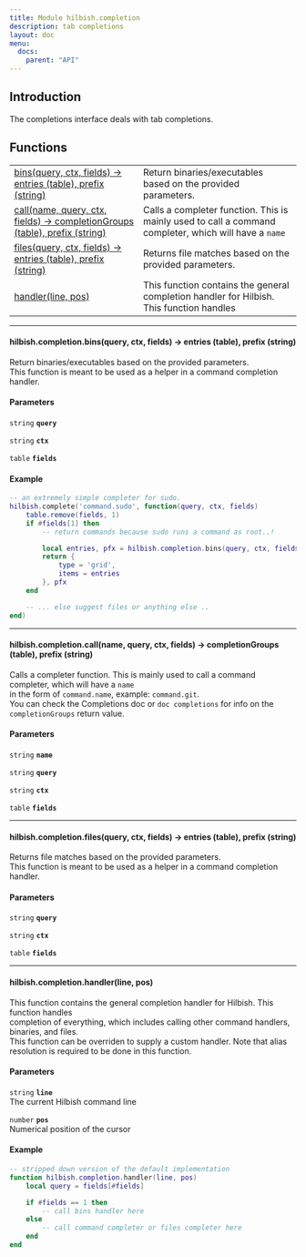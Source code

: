 ```yaml
---
title: Module hilbish.completion
description: tab completions
layout: doc
menu:
  docs:
    parent: "API"
---
```


## Introduction
The completions interface deals with tab completions.

## Functions
|||
|----|----|
|<a href="#completion.bins">bins(query, ctx, fields) -> entries (table), prefix (string)</a>|Return binaries/executables based on the provided parameters.|
|<a href="#completion.call">call(name, query, ctx, fields) -> completionGroups (table), prefix (string)</a>|Calls a completer function. This is mainly used to call a command completer, which will have a `name`|
|<a href="#completion.files">files(query, ctx, fields) -> entries (table), prefix (string)</a>|Returns file matches based on the provided parameters.|
|<a href="#completion.handler">handler(line, pos)</a>|This function contains the general completion handler for Hilbish. This function handles|

<hr>
<div id='completion.bins'>
<h4 class='heading'>
hilbish.completion.bins(query, ctx, fields) -> entries (table), prefix (string)
<a href="#completion.bins" class='heading-link'>
	<i class="fas fa-paperclip"></i>
</a>
</h4>

Return binaries/executables based on the provided parameters.  
This function is meant to be used as a helper in a command completion handler.  
  
  
#### Parameters
`string` **`query`**  


`string` **`ctx`**  


`table` **`fields`**  


#### Example
```lua
-- an extremely simple completer for sudo.
hilbish.complete('command.sudo', function(query, ctx, fields)
	table.remove(fields, 1)
	if #fields[1] then
		-- return commands because sudo runs a command as root..!

		local entries, pfx = hilbish.completion.bins(query, ctx, fields)
		return {
			type = 'grid',
			items = entries
		}, pfx
	end

	-- ... else suggest files or anything else ..
end)
```
</div>

<hr>
<div id='completion.call'>
<h4 class='heading'>
hilbish.completion.call(name, query, ctx, fields) -> completionGroups (table), prefix (string)
<a href="#completion.call" class='heading-link'>
	<i class="fas fa-paperclip"></i>
</a>
</h4>

Calls a completer function. This is mainly used to call a command completer, which will have a `name`  
in the form of `command.name`, example: `command.git`.  
You can check the Completions doc or `doc completions` for info on the `completionGroups` return value.  
#### Parameters
`string` **`name`**  


`string` **`query`**  


`string` **`ctx`**  


`table` **`fields`**  


</div>

<hr>
<div id='completion.files'>
<h4 class='heading'>
hilbish.completion.files(query, ctx, fields) -> entries (table), prefix (string)
<a href="#completion.files" class='heading-link'>
	<i class="fas fa-paperclip"></i>
</a>
</h4>

Returns file matches based on the provided parameters.  
This function is meant to be used as a helper in a command completion handler.  
#### Parameters
`string` **`query`**  


`string` **`ctx`**  


`table` **`fields`**  


</div>

<hr>
<div id='completion.handler'>
<h4 class='heading'>
hilbish.completion.handler(line, pos)
<a href="#completion.handler" class='heading-link'>
	<i class="fas fa-paperclip"></i>
</a>
</h4>

This function contains the general completion handler for Hilbish. This function handles  
completion of everything, which includes calling other command handlers, binaries, and files.  
This function can be overriden to supply a custom handler. Note that alias resolution is required to be done in this function.  
  
  
#### Parameters
`string` **`line`**  
The current Hilbish command line

`number` **`pos`**  
Numerical position of the cursor

#### Example
```lua
-- stripped down version of the default implementation
function hilbish.completion.handler(line, pos)
	local query = fields[#fields]

	if #fields == 1 then
		-- call bins handler here
	else
		-- call command completer or files completer here
	end
end
```
</div>

